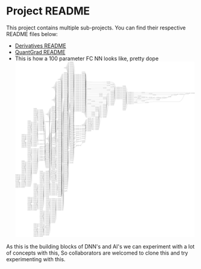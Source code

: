 # Project README

This project contains multiple sub-projects. You can find their respective README files below:

- [Derivatives README](./Derivatives/README.md)
- [QuantGrad README](./QuantGrad/README.md)
- This is how a 100 parameter FC NN looks like, pretty dope
![This is how a 100 parameter FC NN looks like](./This%20is%20how%20a%20100%20parameter%20FC%20NN%20looks%20like%20.svg)

As this is the building blocks of DNN's and AI's we can experiment with a lot of concepts with this, 
So collaborators are welcomed to clone this and try experimenting with this.
